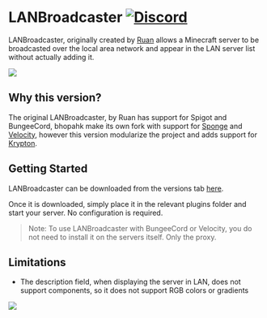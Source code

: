 # LANBroadcaster [![Discord](https://img.shields.io/discord/899740810956910683?color=7289da&label=Discord)](https://discord.gg/5NMMzK5mAn)
LANBroadcaster, originally created by [Ruan](https://gitlab.com/ruany/) allows a Minecraft
server to be broadcasted over the local area network and appear in the LAN server list without actually adding it.

![](https://cdn.modrinth.com/data/Y6nlCg58/images/ac8486196b79e080a8ef2584c666a40e13a86200.png)

## Why this version?
The original LANBroadcaster, by Ruan has support for Spigot and BungeeCord, bhopahk make its own fork with support for [Sponge](https://spongepowered.org/) and [Velocity](https://velocitypowered.com/), however this version modularize the project and adds support for [Krypton](https://kryptonmc.org/).

## Getting Started
LANBroadcaster can be downloaded from the versions tab [here](https://modrinth.com/mod/lanbroadcaster/versions).

Once it is downloaded, simply place it in the relevant plugins folder and start your server. No configuration is required.

> Note: To use LANBroadcaster with BungeeCord or Velocity, you do not need to install it on the servers itself. Only the proxy.

## Limitations
- The description field, when displaying the server in LAN, does not support components, so it does not support RGB colors or gradients

![](https://cdn.modrinth.com/data/Y6nlCg58/images/a838d075511714e1640f5f0a40cd734222c8e1c0.png)
